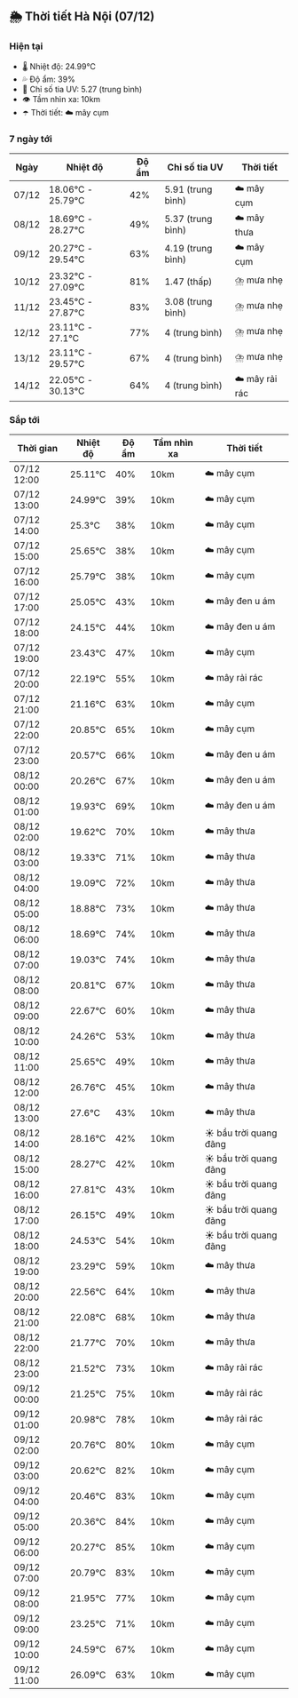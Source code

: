 ## 🌦️ Thời tiết Hà Nội (07/12)

### Hiện tại

- 🌡️ Nhiệt độ: 24.99℃
- 💦 Độ ẩm: 39%
- 🌟 Chỉ số tia UV: 5.27 (trung bình)
- 👁️ Tầm nhìn xa: 10km
- ☂️ Thời tiết: ☁️ mây cụm

### 7 ngày tới

| Ngày | Nhiệt độ | Độ ẩm | Chỉ số tia UV | Thời tiết |
| --- | --- | --- | --- | --- |
| 07/12 | 18.06℃ - 25.79℃ | 42% | 5.91 (trung bình) | ☁️ mây cụm |
| 08/12 | 18.69℃ - 28.27℃ | 49% | 5.37 (trung bình) | ☁️ mây thưa |
| 09/12 | 20.27℃ - 29.54℃ | 63% | 4.19 (trung bình) | ☁️ mây cụm |
| 10/12 | 23.32℃ - 27.09℃ | 81% | 1.47 (thấp) | ⛈️ mưa nhẹ |
| 11/12 | 23.45℃ - 27.87℃ | 83% | 3.08 (trung bình) | ⛈️ mưa nhẹ |
| 12/12 | 23.11℃ - 27.1℃ | 77% | 4 (trung bình) | ⛈️ mưa nhẹ |
| 13/12 | 23.11℃ - 29.57℃ | 67% | 4 (trung bình) | ⛈️ mưa nhẹ |
| 14/12 | 22.05℃ - 30.13℃ | 64% | 4 (trung bình) | ☁️ mây rải rác |

### Sắp tới

| Thời gian | Nhiệt độ | Độ ẩm | Tầm nhìn xa | Thời tiết |
| --- | --- | --- | --- | --- |
| 07/12 12:00 | 25.11℃ | 40% | 10km | ☁️ mây cụm |
| 07/12 13:00 | 24.99℃ | 39% | 10km | ☁️ mây cụm |
| 07/12 14:00 | 25.3℃ | 38% | 10km | ☁️ mây cụm |
| 07/12 15:00 | 25.65℃ | 38% | 10km | ☁️ mây cụm |
| 07/12 16:00 | 25.79℃ | 38% | 10km | ☁️ mây cụm |
| 07/12 17:00 | 25.05℃ | 43% | 10km | ☁️ mây đen u ám |
| 07/12 18:00 | 24.15℃ | 44% | 10km | ☁️ mây đen u ám |
| 07/12 19:00 | 23.43℃ | 47% | 10km | ☁️ mây cụm |
| 07/12 20:00 | 22.19℃ | 55% | 10km | ☁️ mây rải rác |
| 07/12 21:00 | 21.16℃ | 63% | 10km | ☁️ mây cụm |
| 07/12 22:00 | 20.85℃ | 65% | 10km | ☁️ mây cụm |
| 07/12 23:00 | 20.57℃ | 66% | 10km | ☁️ mây đen u ám |
| 08/12 00:00 | 20.26℃ | 67% | 10km | ☁️ mây đen u ám |
| 08/12 01:00 | 19.93℃ | 69% | 10km | ☁️ mây đen u ám |
| 08/12 02:00 | 19.62℃ | 70% | 10km | ☁️ mây thưa |
| 08/12 03:00 | 19.33℃ | 71% | 10km | ☁️ mây thưa |
| 08/12 04:00 | 19.09℃ | 72% | 10km | ☁️ mây thưa |
| 08/12 05:00 | 18.88℃ | 73% | 10km | ☁️ mây thưa |
| 08/12 06:00 | 18.69℃ | 74% | 10km | ☁️ mây thưa |
| 08/12 07:00 | 19.03℃ | 74% | 10km | ☁️ mây thưa |
| 08/12 08:00 | 20.81℃ | 67% | 10km | ☁️ mây thưa |
| 08/12 09:00 | 22.67℃ | 60% | 10km | ☁️ mây thưa |
| 08/12 10:00 | 24.26℃ | 53% | 10km | ☁️ mây thưa |
| 08/12 11:00 | 25.65℃ | 49% | 10km | ☁️ mây thưa |
| 08/12 12:00 | 26.76℃ | 45% | 10km | ☁️ mây thưa |
| 08/12 13:00 | 27.6℃ | 43% | 10km | ☁️ mây thưa |
| 08/12 14:00 | 28.16℃ | 42% | 10km | ☀️ bầu trời quang đãng |
| 08/12 15:00 | 28.27℃ | 42% | 10km | ☀️ bầu trời quang đãng |
| 08/12 16:00 | 27.81℃ | 43% | 10km | ☀️ bầu trời quang đãng |
| 08/12 17:00 | 26.15℃ | 49% | 10km | ☀️ bầu trời quang đãng |
| 08/12 18:00 | 24.53℃ | 54% | 10km | ☀️ bầu trời quang đãng |
| 08/12 19:00 | 23.29℃ | 59% | 10km | ☁️ mây thưa |
| 08/12 20:00 | 22.56℃ | 64% | 10km | ☁️ mây thưa |
| 08/12 21:00 | 22.08℃ | 68% | 10km | ☁️ mây thưa |
| 08/12 22:00 | 21.77℃ | 70% | 10km | ☁️ mây thưa |
| 08/12 23:00 | 21.52℃ | 73% | 10km | ☁️ mây rải rác |
| 09/12 00:00 | 21.25℃ | 75% | 10km | ☁️ mây rải rác |
| 09/12 01:00 | 20.98℃ | 78% | 10km | ☁️ mây rải rác |
| 09/12 02:00 | 20.76℃ | 80% | 10km | ☁️ mây cụm |
| 09/12 03:00 | 20.62℃ | 82% | 10km | ☁️ mây cụm |
| 09/12 04:00 | 20.46℃ | 83% | 10km | ☁️ mây cụm |
| 09/12 05:00 | 20.36℃ | 84% | 10km | ☁️ mây cụm |
| 09/12 06:00 | 20.27℃ | 85% | 10km | ☁️ mây cụm |
| 09/12 07:00 | 20.79℃ | 83% | 10km | ☁️ mây cụm |
| 09/12 08:00 | 21.95℃ | 77% | 10km | ☁️ mây cụm |
| 09/12 09:00 | 23.25℃ | 71% | 10km | ☁️ mây cụm |
| 09/12 10:00 | 24.59℃ | 67% | 10km | ☁️ mây cụm |
| 09/12 11:00 | 26.09℃ | 63% | 10km | ☁️ mây cụm |
